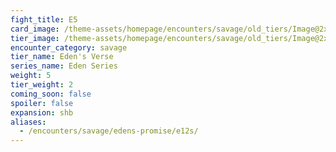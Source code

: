 ```yaml
---
fight_title: E5
card_image: /theme-assets/homepage/encounters/savage/old_tiers/Image@2x.png
tier_image: /theme-assets/homepage/encounters/savage/old_tiers/Image@2x.png
encounter_category: savage
tier_name: Eden's Verse
series_name: Eden Series
weight: 5
tier_weight: 2
coming_soon: false
spoiler: false
expansion: shb
aliases:
  - /encounters/savage/edens-promise/e12s/
---
```

